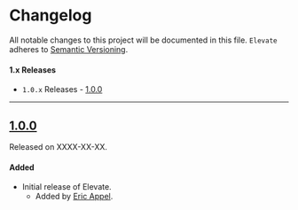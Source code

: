 # Changelog

All notable changes to this project will be documented in this file.
`Elevate` adheres to [Semantic Versioning](http://semver.org/).

#### 1.x Releases

* `1.0.x` Releases - [1.0.0](#100)

---

## [1.0.0](https://github.com/Nike/Elevate/releases/tag/1.0.0)

Released on XXXX-XX-XX.

#### Added

- Initial release of Elevate.
  - Added by [Eric Appel](https://github.com/EricAppel).